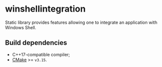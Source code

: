 # winshellintegration
Static library provides features allowing one to integrate an application with Windows Shell.

## Build dependencies
* C++17-compatible compiler;
* [CMake](https://cmake.org/download/) >= `v3.15`.
